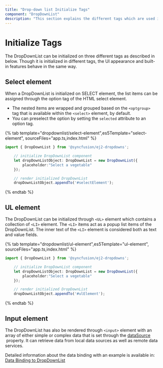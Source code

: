 ```yaml
---
title: "Drop-down list Initialize Tags"
component: "DropDownList"
description: "This section explains the different tags which are used in the initialization of Syncfusion JavaScript drop-down list control."
---
```


# Initialize Tags

The DropDownList can be initialized on three different tags as described in below.
Though it is initialized in different tags, the UI appearance and built-in features behave in the same way.

## Select element

When a DropDownList is initialized on SELECT element, the list items can be assigned
through the option tag of the HTML select element.

* The nested items are wrapped and grouped based on the `<optgroup>` tag that is available
    within the `<select>` element, by default.
* You can preselect the option by setting the `selected` attribute to an option tag.

{% tab template="dropdownlist/select-element",es5Template="select-element", sourceFiles="app.ts,index.html" %}

```typescript
import { DropDownList } from '@syncfusion/ej2-dropdowns';

    // initialize DropDownList component
    let dropDownListObject: DropDownList = new DropDownList({
        placeholder:"Select a vegetable"
    });

    // render initialized DropDownList
    dropDownListObject.appendTo('#selectElement');
```

{% endtab %}

## UL element

The DropDownList can be initialized through `<UL>` element which contains a collection of `<LI>` element.
The `<LI>` items act as a popup list items of the DropDownList. The inner text of the `<LI>` element
is considered both as text and value fields.

{% tab template="dropdownlist/ul-element",es5Template="ul-element", sourceFiles="app.ts,index.html" %}

```typescript
import { DropDownList } from '@syncfusion/ej2-dropdowns';

    // initialize DropDownList component
    let dropDownListObject: DropDownList = new DropDownList({
        placeholder:"Select a vegetable"
    });

    // render initialized DropDownList
    dropDownListObject.appendTo('#ulElement');
```

{% endtab %}

## Input element

The DropDownList has also be rendered through `<input>` element with an array of either simple or
complex data that is set through
the [dataSource](../api/drop-down-list/#datasource) &nbsp;property.
It can retrieve data from local data sources as well as remote data services.

Detailed information about the data binding with an example is available in:
[Data Binding to DropDownList](./data-binding)